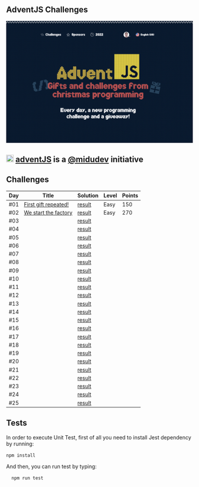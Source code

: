 ## AdventJS Challenges

![adventJs](./assets/images/poster.png)

## <img src="https://adventjs.dev/android-icon-192x192.png" width="20" height="20" /> <strong> [adventJS](https://adventjs.dev/es) is a [@midudev](https://midu.dev/) initiative </strong>

## Challenges

| Day | Title                                                         | Solution                   | Level   | Points |
| --- | ------------------------------------------------------------- | -------------------------- | ------- | ------ |
| #01 | [First gift repeated!](./day01/README.md)                     | [result](./day01/index.js) | Easy    | 150    |
| #02 | [We start the factory](./day02/README.md)                     | [result](./day02/index.js) | Easy    | 270    |
| #03 | [](./day03/README.md)| [result](./day03/index.js) |         |        |
| #04 | [](./day04/README.md)| [result](./day04/index.js) |         |        |
| #05 | [](./day05/README.md)| [result](./day05/index.js) |         |        |
| #06 | [](./day06/README.md)| [result](./day06/index.js) |         |        |
| #07 | [](./day07/README.md)| [result](./day07/index.js) |         |        |
| #08 | [](./day08/README.md)| [result](./day08/index.js) |         |        |
| #09 | [](./day09/README.md)| [result](./day09/index.js) |         |        |
| #10 | [](./day10/README.md)| [result](./day10/index.js) |         |        |
| #11 | [](./day11/README.md)| [result](./day11/index.js) |         |        |
| #12 | [](./day12/README.md)| [result](./day12/index.js) |         |        |
| #13 | [](./day13/README.md)| [result](./day13/index.js) |         |        |
| #14 | [](./day14/README.md)| [result](./day14/index.js) |         |        |
| #15 | [](./day15/README.md)| [result](./day15/day15.js) |         |        |
| #16 | [](./day16/README.md)| [result](./day16/index.js) |         |        |
| #17 | [](./day17/README.md)| [result](./day17/index.js) |         |        |
| #18 | [](./day18/README.md)| [result](./day18/index.js) |         |        |
| #19 | [](./day19/README.md)| [result](./day19/index.js) |         |        |
| #20 | [](./day20/README.md)| [result](./day20/day20.js) |         |        |
| #21 | [](./day21/README.md)| [result](./day21/index.js) |         |        |
| #22 | [](./day22/README.md)| [result](./day22/index.js) |         |        |
| #23 | [](./day23/README.md)| [result](./day23/day23.js) |         |        |
| #24 | [](./day24/README.md)| [result](./day24/index.js) |         |        |
| #25 | [](./day25/README.md)| [result](./day25/index.js) |         |        |

## Tests

In order to execute Unit Test, first of all you need to install Jest dependency by running:

```
npm install
```

And then, you can run test by typing:

```
  npm run test
```
